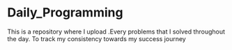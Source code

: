 # Daily_Programming
This is a repository where I upload .Every problems that I solved throughout the day. To track my consistency towards my success journey
